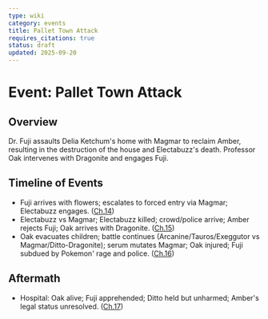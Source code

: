 ```yaml
---
type: wiki
category: events
title: Pallet Town Attack
requires_citations: true
status: draft
updated: 2025-09-20
---
```


# Event: Pallet Town Attack

## Overview
Dr. Fuji assaults Delia Ketchum's home with Magmar to reclaim Amber, resulting in the destruction of the house and Electabuzz's death. Professor Oak intervenes with Dragonite and engages Fuji.

## Timeline of Events
- Fuji arrives with flowers; escalates to forced entry via Magmar; Electabuzz engages. ([Ch.14](../../story/chapter14/chapter14.md))
- Electabuzz vs Magmar; Electabuzz killed; crowd/police arrive; Amber rejects Fuji; Oak arrives with Dragonite. ([Ch.15](../../story/chapter15/chapter15.md))
- Oak evacuates children; battle continues (Arcanine/Tauros/Exeggutor vs Magmar/Ditto-Dragonite); serum mutates Magmar; Oak injured; Fuji subdued by Pokemon' rage and police. ([Ch.16](../../story/chapter16/chapter16.md))

## Aftermath
- Hospital: Oak alive; Fuji apprehended; Ditto held but unharmed; Amber's legal status unresolved. ([Ch.17](../../story/chapter17/chapter17.md))
